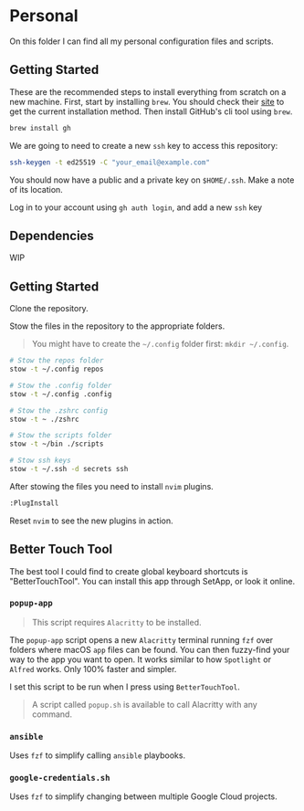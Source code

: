# Personal

On this folder I can find all my personal configuration files and scripts.

## Getting Started

These are the recommended steps to install everything from scratch on a new machine. First, start by
installing `brew`. You should check their [site](https://brew.sh/) to get the current installation method. Then install GitHub's cli tool using `brew`.

```bash
brew install gh
```

We are going to need to create a new `ssh` key to access this repository:

```bash
ssh-keygen -t ed25519 -C "your_email@example.com"
```

You should now have a public and a private key on `$HOME/.ssh`. Make a note of its location.

Log in to your account using `gh auth login`, and add a new `ssh` key

## Dependencies

WIP

## Getting Started

Clone the repository.

Stow the files in the repository to the appropriate folders.

> You might have to create the `~/.config` folder first: `mkdir ~/.config`.

```bash
# Stow the repos folder
stow -t ~/.config repos

# Stow the .config folder
stow -t ~/.config .config

# Stow the .zshrc config
stow -t ~ ./zshrc

# Stow the scripts folder
stow -t ~/bin ./scripts

# Stow ssh keys
stow -t ~/.ssh -d secrets ssh
```

After stowing the files you need to install `nvim` plugins.

```bash
:PlugInstall
```

Reset `nvim` to see the new plugins in action.

## Better Touch Tool

The best tool I could find to create global keyboard shortcuts is
"BetterTouchTool". You can install this app through SetApp, or
look it online.

### `popup-app`

> This script requires `Alacritty` to be installed.

The `popup-app` script opens a new `Alacritty` terminal running `fzf`
over folders where macOS `app` files can be found. You can then
fuzzy-find your way to the app you want to open. It works similar to
how `Spotlight` or `Alfred` works. Only 100% faster and simpler.

I set this script to be run when I press <Alt-Shift-P> using
`BetterTouchTool`.

> A script called `popup.sh` is available to call Alacritty with any
> command.

### `ansible`

Uses `fzf` to simplify calling `ansible` playbooks.

### `google-credentials.sh`

Uses `fzf` to simplify changing between multiple Google Cloud projects.

